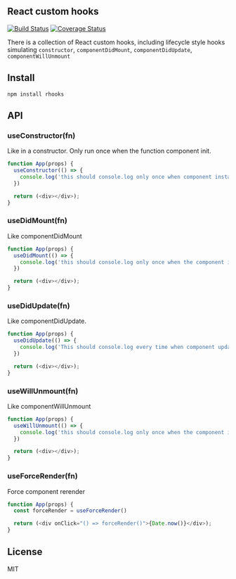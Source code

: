 ## React custom hooks

[![Build Status](https://travis-ci.org/alsotang/rhooks.svg?branch=master)](https://travis-ci.org/alsotang/rhooks) [![Coverage Status](https://coveralls.io/repos/github/alsotang/rhooks/badge.svg?branch=master)](https://coveralls.io/github/alsotang/rhooks?branch=master)

There is a collection of React custom hooks, including lifecycle style hooks simulating `constructor`, `componentDidMount`, `componentDidUpdate`, `componentWillUnmount`

## Install

`npm install rhooks`


## API

### useConstructor(fn)

Like in a constructor. Only run once when the function component init.

```js
function App(props) {
  useConstructor(() => {
    console.log('this should console.log only once when component instance init. Before didMount')
  })

  return (<div></div>);
}
```

### useDidMount(fn)

Like componentDidMount

```js
function App(props) {
  useDidMount(() => {
    console.log('this should console.log only once when the component is mounted. After constructor')
  })

  return (<div></div>);
}
```

### useDidUpdate(fn)

Like componentDidUpdate.

```js
function App(props) {
  useDidUpdate(() => {
    console.log('This should console.log every time when component update. But do not occur in the didMount.')
  })

  return (<div></div>);
}
```

### useWillUnmount(fn)

Like componentWillUnmount

```js
function App(props) {
  useWillUnmount(() => {
    console.log('this should console.log only once when the component is about to unmount')
  })

  return (<div></div>);
}
```

### useForceRender(fn)

Force component rerender

```js
function App(props) {
  const forceRender = useForceRender()

  return (<div onClick="() => forceRender()">{Date.now()}</div>);
}
```

## License

MIT